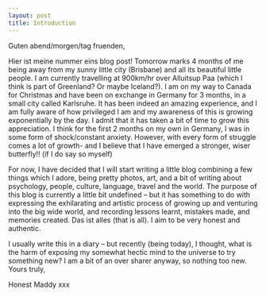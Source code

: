 ```yaml
---
layout: post
title: Introduction 
---
```


Guten abend/morgen/tag fruenden, 


Hier ist meine nummer eins blog post! Tomorrow marks 4 months of me being away from my sunny little city (Brisbane) and all its beautiful little people. I am currently travelling at 900km/hr over Alluitsup Paa (which I think is part of Greenland? Or maybe Iceland?). I am on my way to Canada for Christmas and have been on exchange in Germany for 3 months, in a small city called Karlsruhe. It has been indeed an amazing experience, and I am fully aware of how privileged I am and my awareness of this is growing exponentially by the day. I admit that it has taken a bit of time to grow this appreciation. I think for the first 2 months on my own in Germany, I was in some form of shock/constant anxiety. However, with every form of struggle comes a lot of growth- and I believe that I have emerged a stronger, wiser butterfly!! (if I do say so myself) 


For now, I have decided that I will start writing a little blog combining a few things which I adore, being pretty photos, art, and a bit of writing about psychology, people, culture, language, travel and the world. The purpose of this blog is currently a little bit undefined – but it has something to do with expressing the exhilarating and artistic process of growing up and venturing into the big wide world, and recording lessons learnt, mistakes made, and memories created. Das ist alles (that is all). I aim to be very honest and authentic. 


I usually write this in a diary – but recently (being today), I thought, what is the harm of exposing my somewhat hectic mind to the universe to try something new? I am a bit of an over sharer anyway, so nothing too new. 
Yours truly,


Honest Maddy xxx
